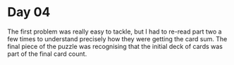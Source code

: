 # Day 04

The first problem was really easy to tackle, but I had to re-read part two a few times to understand precisely how they were getting the card sum. The final piece of the puzzle was recognising that the initial deck of cards was part of the final card count.